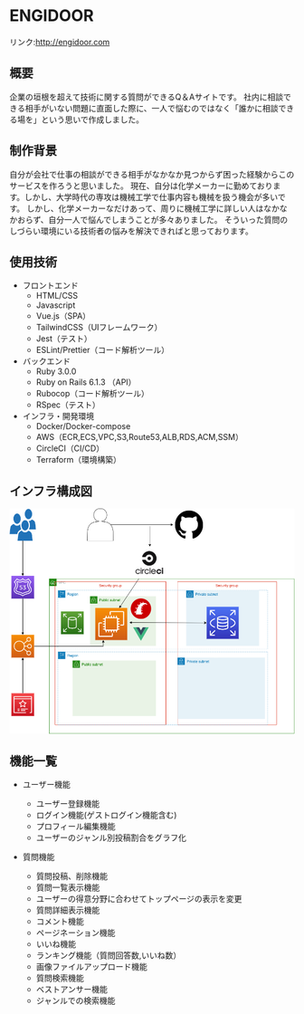 # ENGIDOOR
リンク:http://engidoor.com

## 概要
企業の垣根を超えて技術に関する質問ができるQ＆Aサイトです。
社内に相談できる相手がいない問題に直面した際に、一人で悩むのではなく「誰かに相談できる場を」という思いで作成しました。

## 制作背景
自分が会社で仕事の相談ができる相手がなかなか見つからず困った経験からこのサービスを作ろうと思いました。
現在、自分は化学メーカーに勤めております。しかし、大学時代の専攻は機械工学で仕事内容も機械を扱う機会が多いです。
しかし、化学メーカーなだけあって、周りに機械工学に詳しい人はなかなかおらず、自分一人で悩んでしまうことが多々ありました。
そういった質問のしづらい環境にいる技術者の悩みを解決できればと思っております。

## 使用技術
* フロントエンド  
  * HTML/CSS
  * Javascript
  * Vue.js（SPA）
  * TailwindCSS（UIフレームワーク）
  * Jest（テスト）
  * ESLint/Prettier（コード解析ツール）
* バックエンド  
  * Ruby 3.0.0
  * Ruby on Rails 6.1.3 （API）
  * Rubocop（コード解析ツール）
  * RSpec（テスト）
* インフラ・開発環境  
  * Docker/Docker-compose
  * AWS（ECR,ECS,VPC,S3,Route53,ALB,RDS,ACM,SSM）
  * CircleCI（CI/CD）
  * Terraform（環境構築）

## インフラ構成図

<img src="./back/app/assets/images/aws.png">

## 機能一覧
* ユーザー機能
  * ユーザー登録機能
  * ログイン機能(ゲストログイン機能含む)
  * プロフィール編集機能
  * ユーザーのジャンル別投稿割合をグラフ化

* 質問機能
  * 質問投稿、削除機能
  * 質問一覧表示機能
  * ユーザーの得意分野に合わせてトップページの表示を変更
  * 質問詳細表示機能
  * コメント機能
  * ページネーション機能
  * いいね機能
  * ランキング機能（質問回答数,いいね数）
  * 画像ファイルアップロード機能
  * 質問検索機能
  * ベストアンサー機能
  * ジャンルでの検索機能
